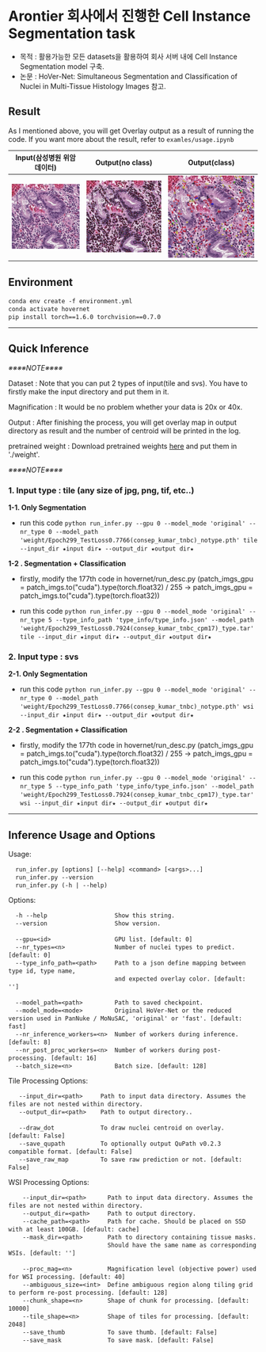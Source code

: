# Arontier 회사에서 진행한 Cell Instance Segmentation task
  - 목적 : 활용가능한 모든 datasets을 활용하여 회사 서버 내에 Cell Instance Segmentation model 구축.
  - 논문 : HoVer-Net: Simultaneous Segmentation and Classification of Nuclei in Multi-Tissue Histology Images 참고.



## Result

As I mentioned above, you will get Overlay output as a result of running the code.
If you want more about the result, refer to ``` examles/usage.ipynb ```

|  Input(삼성병원 위암 데이터) |  Output(no class) |  Output(class) |
| --- | --- | --- |
|![jpg_input/svs_jpg.jpg](jpg_input/svs_jpg.jpg)|![jpg_output_notype/result_overlay_map_svs_jpg_NucleiNumber905.jpg](jpg_output_notype/result_overlay_map_svs_jpg_NucleiNumber905.jpg)|![jpg_output_type/result_overlay_classification_map_svs_jpg_NucleiNumber308.jpg](jpg_output_type/result_overlay_classification_map_svs_jpg_NucleiNumber308.jpg)|






## Environment

```
conda env create -f environment.yml
conda activate hovernet
pip install torch==1.6.0 torchvision==0.7.0
```

---

## Quick Inference

_※※※※NOTE※※※※_

Dataset : Note that you can put 2 types of input(tile and svs).
You have to firstly make the input directory and put them in it.

Magnification : It would be no problem whether your data is 20x or 40x.

Output : After finishing the process, you will get overlay map in output directory as result and the number of centroid 
will be printed in the log.


pretrained weight : Download pretrained weights [here](https://drive.google.com/drive/folders/1-gRXip1d3e1bfAoBsbJxWMkew2Ybr_eS)
and put them in './weight'.

_※※※※NOTE※※※※_






### 1. Input type : tile  (any size of jpg, png, tif,  etc..)

**1-1.  Only Segmentation**

- run this code ``` python run_infer.py --gpu 0 --model_mode 'original' --nr_type 0 --model_path 'weight/Epoch299_TestLoss0.7766(consep_kumar_tnbc)_notype.pth' tile --input_dir ★input dir★ --output_dir ★output dir★ ```
    

 
**1-2 . Segmentation + Classification**

 - firstly, modify the 177th code in hovernet/run_desc.py
   (patch_imgs_gpu = patch_imgs.to("cuda").type(torch.float32) / 255
    -> patch_imgs_gpu = patch_imgs.to("cuda").type(torch.float32))


 - run this code ``` python run_infer.py --gpu 0 --model_mode 'original' --nr_type 5 --type_info_path 'type_info/type_info.json' --model_path 'weight/Epoch299_TestLoss0.7924(consep_kumar_tnbc_cpm17)_type.tar' tile --input_dir ★input dir★ --output_dir ★output dir★ ```
 


 
### 2. Input type : svs


**2-1.  Only Segmentation**

 - run this code ``` python run_infer.py --gpu 0 --model_mode 'original' --nr_type 0 --model_path 'weight/Epoch299_TestLoss0.7766(consep_kumar_tnbc)_notype.pth' wsi --input_dir ★input dir★ --output_dir ★output dir★ ```
 
 
 
**2-2 . Segmentation + Classification**

 - firstly, modify the 177th code in hovernet/run_desc.py
   (patch_imgs_gpu = patch_imgs.to("cuda").type(torch.float32) / 255
    -> patch_imgs_gpu = patch_imgs.to("cuda").type(torch.float32))


 - run this code ``` python run_infer.py --gpu 0 --model_mode 'original' --nr_type 5 --type_info_path 'type_info/type_info.json' --model_path 'weight/Epoch299_TestLoss0.7924(consep_kumar_tnbc_cpm17)_type.tar' wsi --input_dir ★input dir★ --output_dir ★output dir★ ```

 
 
 
 




---



## Inference Usage and Options

Usage: <br />
```
  run_infer.py [options] [--help] <command> [<args>...]
  run_infer.py --version
  run_infer.py (-h | --help)
```

Options:
```
  -h --help                   Show this string.
  --version                   Show version.

  --gpu=<id>                  GPU list. [default: 0]
  --nr_types=<n>              Number of nuclei types to predict. [default: 0]
  --type_info_path=<path>     Path to a json define mapping between type id, type name, 
                              and expected overlay color. [default: '']

  --model_path=<path>         Path to saved checkpoint.
  --model_mode=<mode>         Original HoVer-Net or the reduced version used in PanNuke / MoNuSAC, 'original' or 'fast'. [default: fast]
  --nr_inference_workers=<n>  Number of workers during inference. [default: 8]
  --nr_post_proc_workers=<n>  Number of workers during post-processing. [default: 16]
  --batch_size=<n>            Batch size. [default: 128]
```

Tile Processing Options: <br />
```
   --input_dir=<path>     Path to input data directory. Assumes the files are not nested within directory.
   --output_dir=<path>    Path to output directory..

   --draw_dot             To draw nuclei centroid on overlay. [default: False]
   --save_qupath          To optionally output QuPath v0.2.3 compatible format. [default: False]
   --save_raw_map         To save raw prediction or not. [default: False]
```

WSI Processing Options: <br />
```
    --input_dir=<path>      Path to input data directory. Assumes the files are not nested within directory.
    --output_dir=<path>     Path to output directory.
    --cache_path=<path>     Path for cache. Should be placed on SSD with at least 100GB. [default: cache]
    --mask_dir=<path>       Path to directory containing tissue masks. 
                            Should have the same name as corresponding WSIs. [default: '']

    --proc_mag=<n>          Magnification level (objective power) used for WSI processing. [default: 40]
    --ambiguous_size=<int>  Define ambiguous region along tiling grid to perform re-post processing. [default: 128]
    --chunk_shape=<n>       Shape of chunk for processing. [default: 10000]
    --tile_shape=<n>        Shape of tiles for processing. [default: 2048]
    --save_thumb            To save thumb. [default: False]
    --save_mask             To save mask. [default: False]
```
